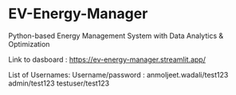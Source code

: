 # EV-Energy-Manager
Python-based Energy Management System with Data Analytics &amp; Optimization

Link to dasboard : https://ev-energy-manager.streamlit.app/

List of Usernames:
Username/password :
anmoljeet.wadali/test123
admin/test123
testuser/test123
